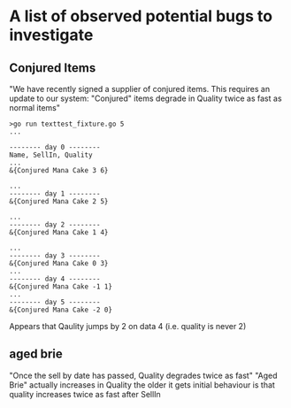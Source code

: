 # A list of observed potential bugs to investigate

## Conjured Items

"We have recently signed a supplier of conjured items. This requires an update to our system:
"Conjured" items degrade in Quality twice as fast as normal items"

```
>go run texttest_fixture.go 5
...

-------- day 0 --------
Name, SellIn, Quality
...
&{Conjured Mana Cake 3 6}

...
-------- day 1 --------
&{Conjured Mana Cake 2 5}

...
-------- day 2 --------
&{Conjured Mana Cake 1 4}

...
-------- day 3 --------
&{Conjured Mana Cake 0 3}
...
-------- day 4 --------
&{Conjured Mana Cake -1 1}
...
-------- day 5 --------
&{Conjured Mana Cake -2 0}

```

Appears that Qaulity jumps by 2 on data 4 (i.e. quality is never 2)

## aged brie

"Once the sell by date has passed, Quality degrades twice as fast"
"Aged Brie" actually increases in Quality the older it gets
initial behaviour is that quality increases twice as fast after SellIn
